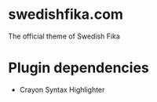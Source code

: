 swedishfika.com
===============

The official theme of Swedish Fika

Plugin dependencies
===================
  * Crayon Syntax Highlighter